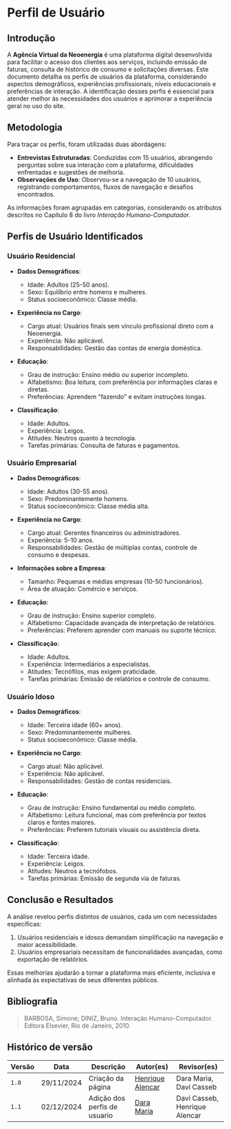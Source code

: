 # **Perfil de Usuário**

## **Introdução**  

A **Agência Virtual da Neoenergia** é uma plataforma digital desenvolvida para facilitar o acesso dos clientes aos serviços, incluindo emissão de faturas, consulta de histórico de consumo e solicitações diversas. Este documento detalha os perfis de usuários da plataforma, considerando aspectos demográficos, experiências profissionais, níveis educacionais e preferências de interação. A identificação desses perfis é essencial para atender melhor às necessidades dos usuários e aprimorar a experiência geral no uso do site.


## **Metodologia**  

Para traçar os perfis, foram utilizadas duas abordagens:  

- **Entrevistas Estruturadas**: Conduzidas com 15 usuários, abrangendo perguntas sobre sua interação com a plataforma, dificuldades enfrentadas e sugestões de melhoria.  
- **Observações de Uso**: Observou-se a navegação de 10 usuários, registrando comportamentos, fluxos de navegação e desafios encontrados.  

As informações foram agrupadas em categorias, considerando os atributos descritos no Capítulo 8 do livro _Interação Humano-Computador_.  


## **Perfis de Usuário Identificados**  

### **Usuário Residencial**  
- **Dados Demográficos**:  
  - Idade: Adultos (25-50 anos).  
  - Sexo: Equilíbrio entre homens e mulheres.  
  - Status socioeconômico: Classe média.  

- **Experiência no Cargo**:  
  - Cargo atual: Usuários finais sem vínculo profissional direto com a Neoenergia.  
  - Experiência: Não aplicável.  
  - Responsabilidades: Gestão das contas de energia doméstica.  

- **Educação**:  
  - Grau de instrução: Ensino médio ou superior incompleto.  
  - Alfabetismo: Boa leitura, com preferência por informações claras e diretas.  
  - Preferências: Aprendem "fazendo" e evitam instruções longas.  

- **Classificação**:  
  - Idade: Adultos.  
  - Experiência: Leigos.  
  - Atitudes: Neutros quanto à tecnologia.  
  - Tarefas primárias: Consulta de faturas e pagamentos.  


### **Usuário Empresarial**  
- **Dados Demográficos**:  
  - Idade: Adultos (30-55 anos).  
  - Sexo: Predominantemente homens.  
  - Status socioeconômico: Classe média alta.  

- **Experiência no Cargo**:  
  - Cargo atual: Gerentes financeiros ou administradores.  
  - Experiência: 5-10 anos.  
  - Responsabilidades: Gestão de múltiplas contas, controle de consumo e despesas.  

- **Informações sobre a Empresa**:  
  - Tamanho: Pequenas e médias empresas (10-50 funcionários).  
  - Área de atuação: Comércio e serviços.  

- **Educação**:  
  - Grau de instrução: Ensino superior completo.  
  - Alfabetismo: Capacidade avançada de interpretação de relatórios.  
  - Preferências: Preferem aprender com manuais ou suporte técnico.  

- **Classificação**:  
  - Idade: Adultos.  
  - Experiência: Intermediários a especialistas.  
  - Atitudes: Tecnófilos, mas exigem praticidade.  
  - Tarefas primárias: Emissão de relatórios e controle de consumo.  


### **Usuário Idoso**  
- **Dados Demográficos**:  
  - Idade: Terceira idade (60+ anos).  
  - Sexo: Predominantemente mulheres.  
  - Status socioeconômico: Classe média.  

- **Experiência no Cargo**:  
  - Cargo atual: Não aplicável.  
  - Experiência: Não aplicável.  
  - Responsabilidades: Gestão de contas residenciais.  

- **Educação**:  
  - Grau de instrução: Ensino fundamental ou médio completo.  
  - Alfabetismo: Leitura funcional, mas com preferência por textos claros e fontes maiores.  
  - Preferências: Preferem tutoriais visuais ou assistência direta.  

- **Classificação**:  
  - Idade: Terceira idade.  
  - Experiência: Leigos.  
  - Atitudes: Neutros a tecnófobos.  
  - Tarefas primárias: Emissão de segunda via de faturas.  


## **Conclusão e Resultados**  

A análise revelou perfis distintos de usuários, cada um com necessidades específicas:  

1. Usuários residenciais e idosos demandam simplificação na navegação e maior acessibilidade.  
2. Usuários empresariais necessitam de funcionalidades avançadas, como exportação de relatórios.  

Essas melhorias ajudarão a tornar a plataforma mais eficiente, inclusiva e alinhada às expectativas de seus diferentes públicos.  


## Bibliografia

>  BARBOSA, Simone; DINIZ, Bruno. Interação Humano-Computador. Editora Elsevier, Rio de Janeiro, 2010.

## Histórico de versão

| Versão | Data       | Descrição                             | Autor(es)                                       | Revisor(es)             |
| ------ | ---------- | ------------------------------------- | ----------------------------------------------- | ----------------------- |
| `1.0`  | 29/11/2024 | Criação da página                     | [Henrique Alencar](https://github.com/henryqma) | Dara Maria, Davi Casseb |
| `1.1`  | 02/12/2024 | Adição dos perfis de usuario                     | [Dara Maria](https://github.com/daramariabs) | Davi Casseb, Henrique Alencar |
